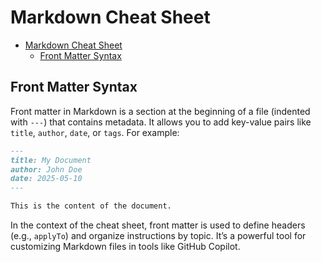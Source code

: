 # Markdown Cheat Sheet

- [Markdown Cheat Sheet](#markdown-cheat-sheet)
  - [Front Matter Syntax](#front-matter-syntax)

## Front Matter Syntax

Front matter in Markdown is a section at the beginning of a file (indented with `---`) that contains metadata. It allows you to add key-value pairs like `title`, `author`, `date`, or `tags`. For example:

```markdown
---
title: My Document
author: John Doe
date: 2025-05-10
---

This is the content of the document.
```

In the context of the cheat sheet, front matter is used to define headers (e.g., `applyTo`) and organize instructions by topic. It’s a powerful tool for customizing Markdown files in tools like GitHub Copilot.
